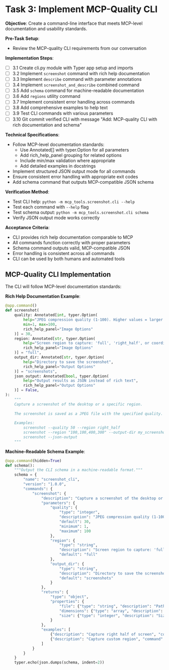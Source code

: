 # Task 3: Implement MCP-Quality CLI

**Objective**: Create a command-line interface that meets MCP-level documentation and usability standards.

**Pre-Task Setup**:
- Review the MCP-quality CLI requirements from our conversation

**Implementation Steps**:
- [ ] 3.1 Create cli.py module with Typer app setup and imports
- [ ] 3.2 Implement `screenshot` command with rich help documentation
- [ ] 3.3 Implement `describe` command with parameter annotations
- [ ] 3.4 Implement `screenshot_and_describe` combined command
- [ ] 3.5 Add `schema` command for machine-readable documentation
- [ ] 3.6 Add `regions` utility command
- [ ] 3.7 Implement consistent error handling across commands
- [ ] 3.8 Add comprehensive examples to help text
- [ ] 3.9 Test CLI commands with various parameters
- [ ] 3.10 Git commit verified CLI with message "Add: MCP-quality CLI with rich documentation and schema"

**Technical Specifications**:
- Follow MCP-level documentation standards:
  - Use Annotated[] with typer.Option for all parameters
  - Add rich_help_panel grouping for related options
  - Include min/max validation where appropriate
  - Add detailed examples in docstrings
- Implement structured JSON output mode for all commands
- Ensure consistent error handling with appropriate exit codes
- Add schema command that outputs MCP-compatible JSON schema

**Verification Method**:
- Test CLI help: `python -m mcp_tools.screenshot.cli --help`
- Test each command with `--help` flag
- Test schema output: `python -m mcp_tools.screenshot.cli schema`
- Verify JSON output mode works correctly

**Acceptance Criteria**:
- CLI provides rich help documentation comparable to MCP
- All commands function correctly with proper parameters
- Schema command outputs valid, MCP-compatible JSON
- Error handling is consistent across all commands
- CLI can be used by both humans and automated tools

## MCP-Quality CLI Implementation

The CLI will follow MCP-level documentation standards:

**Rich Help Documentation Example**:
```python
@app.command()
def screenshot(
    quality: Annotated[int, typer.Option(
        help="JPEG compression quality (1-100). Higher values = larger files.",
        min=1, max=100,
        rich_help_panel="Image Options"
    )] = 30,
    region: Annotated[str, typer.Option(
        help="Screen region to capture: 'full', 'right_half', or coordinates (format: 'x,y,width,height')",
        rich_help_panel="Image Options"
    )] = "full",
    output_dir: Annotated[str, typer.Option(
        help="Directory to save the screenshot",
        rich_help_panel="Output Options"
    )] = "screenshots",
    json_output: Annotated[bool, typer.Option(
        help="Output results as JSON instead of rich text",
        rich_help_panel="Output Options"
    )] = False,
):
    """
    Capture a screenshot of the desktop or a specific region.
    
    The screenshot is saved as a JPEG file with the specified quality.
    
    Examples:
        screenshot --quality 50 --region right_half
        screenshot --region "100,100,400,300" --output-dir my_screenshots
        screenshot --json-output
    """
```

**Machine-Readable Schema Example**:
```python
@app.command(hidden=True)
def schema():
    """Output the CLI schema in a machine-readable format."""
    schema = {
        "name": "screenshot_cli",
        "version": "1.0.0",
        "commands": {
            "screenshot": {
                "description": "Capture a screenshot of the desktop or a specific region.",
                "parameters": {
                    "quality": {
                        "type": "integer",
                        "description": "JPEG compression quality (1-100). Higher values = larger files.",
                        "default": 30,
                        "minimum": 1,
                        "maximum": 100
                    },
                    "region": {
                        "type": "string",
                        "description": "Screen region to capture: 'full', 'right_half', or coordinates (format: 'x,y,width,height')",
                        "default": "full"
                    },
                    "output_dir": {
                        "type": "string",
                        "description": "Directory to save the screenshot",
                        "default": "screenshots"
                    }
                },
                "returns": {
                    "type": "object",
                    "properties": {
                        "file": {"type": "string", "description": "Path to the saved screenshot file"},
                        "dimensions": {"type": "array", "description": "Width and height of the image"},
                        "size": {"type": "integer", "description": "Size in bytes of the saved file"}
                    }
                },
                "examples": [
                    {"description": "Capture right half of screen", "command": "screenshot --quality 50 --region right_half"},
                    {"description": "Capture custom region", "command": "screenshot --region \"100,100,400,300\""}
                ]
            }
        }
    }
    typer.echo(json.dumps(schema, indent=2))
```
